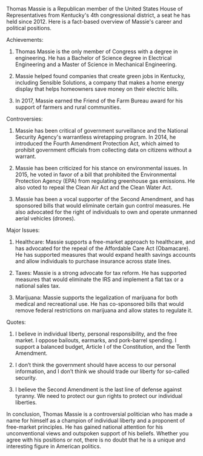 Thomas Massie is a Republican member of the United States House of Representatives from Kentucky's 4th congressional district, a seat he has held since 2012. Here is a fact-based overview of Massie's career and political positions.

Achievements:

1. Thomas Massie is the only member of Congress with a degree in engineering. He has a Bachelor of Science degree in Electrical Engineering and a Master of Science in Mechanical Engineering.

2. Massie helped found companies that create green jobs in Kentucky, including Sensible Solutions, a company that makes a home energy display that helps homeowners save money on their electric bills.

3. In 2017, Massie earned the Friend of the Farm Bureau award for his support of farmers and rural communities.

Controversies:

1. Massie has been critical of government surveillance and the National Security Agency's warrantless wiretapping program. In 2014, he introduced the Fourth Amendment Protection Act, which aimed to prohibit government officials from collecting data on citizens without a warrant.

2. Massie has been criticized for his stance on environmental issues. In 2015, he voted in favor of a bill that prohibited the Environmental Protection Agency (EPA) from regulating greenhouse gas emissions. He also voted to repeal the Clean Air Act and the Clean Water Act.

3. Massie has been a vocal supporter of the Second Amendment, and has sponsored bills that would eliminate certain gun control measures. He also advocated for the right of individuals to own and operate unmanned aerial vehicles (drones).

Major Issues:

1. Healthcare: Massie supports a free-market approach to healthcare, and has advocated for the repeal of the Affordable Care Act (Obamacare). He has supported measures that would expand health savings accounts and allow individuals to purchase insurance across state lines.

2. Taxes: Massie is a strong advocate for tax reform. He has supported measures that would eliminate the IRS and implement a flat tax or a national sales tax.

3. Marijuana: Massie supports the legalization of marijuana for both medical and recreational use. He has co-sponsored bills that would remove federal restrictions on marijuana and allow states to regulate it.

Quotes:

1. I believe in individual liberty, personal responsibility, and the free market. I oppose bailouts, earmarks, and pork-barrel spending. I support a balanced budget, Article I of the Constitution, and the Tenth Amendment.

2. I don’t think the government should have access to our personal information, and I don’t think we should trade our liberty for so-called security.

3. I believe the Second Amendment is the last line of defense against tyranny. We need to protect our gun rights to protect our individual liberties. 

In conclusion, Thomas Massie is a controversial politician who has made a name for himself as a champion of individual liberty and a proponent of free-market principles. He has gained national attention for his unconventional views and outspoken support of his beliefs. Whether you agree with his positions or not, there is no doubt that he is a unique and interesting figure in American politics.
